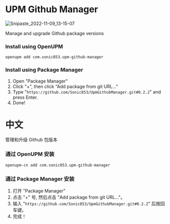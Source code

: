 # UPM Github Manager

![Snipaste_2022-11-09_13-15-07](https://user-images.githubusercontent.com/8389962/200744632-0f70b670-86bb-4118-8837-5759c30be7a2.png)

Manage and upgrade Github package versions

### Install using OpenUPM

```command
openupm add com.sonic853.upm-github-manager
```


### Install using Package Manager

1. Open "Package Manager"
2. Click "+", then click "Add package from git URL..."
3. Type "`https://github.com/Sonic853/UpmGithubManager.git#0.2.2`" and press Enter.
4. Done!

# 中文

管理和升级 Github 包版本

### 通过 OpenUPM 安装

```command
openupm-cn add com.sonic853.upm-github-manager
```

### 通过 Package Manager 安装

1. 打开 "Package Manager"
2. 点击 "+" 号, 然后点击 "Add package from git URL..."。
3. 输入 "`https://github.com/Sonic853/UpmGithubManager.git#0.2.2`" 后按回车键。
4. 完成！
